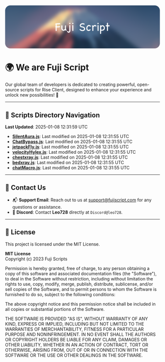 ![Banner](.github/b.webp)

# 🌍 **We are Fuji Script**

Our global team of developers is dedicated to creating powerful, open-source scripts for Rise Client, designed to enhance your experience and unlock new possibilities! 🌟

---
<!-- SCRIPTS_NAVIGATION_START -->
## 📂 **Scripts Directory Navigation**

**Last Updated**: 2025-01-08 12:31:59 UTC

- **[SilentAura.js](scripts/SilentAura.js)**: Last modified on 2025-01-08 12:31:55 UTC
- **[ChatBypass.js](scripts/ChatBypass.js)**: Last modified on 2025-01-08 12:31:55 UTC
- **[jetpackFly.js](scripts/jetpackFly.js)**: Last modified on 2025-01-08 12:31:55 UTC
- **[velocityHylex.js](scripts/velocityHylex.js)**: Last modified on 2025-01-08 12:31:55 UTC
- **[chestxray.js](scripts/chestxray.js)**: Last modified on 2025-01-08 12:31:55 UTC
- **[bedxray.js](scripts/bedxray.js)**: Last modified on 2025-01-08 12:31:55 UTC
- **[chatMacro.js](scripts/chatMacro.js)**: Last modified on 2025-01-08 12:31:55 UTC

<!-- SCRIPTS_NAVIGATION_END -->

---

## 💬 **Contact Us**  
- 📬 **Support Email**: Reach out to us at [support@fujiscript.com](mailto:support@fujiscript.com) for any questions or assistance.  
- 💬 **Discord**: Contact **Leo728** directly at `Discord@leo728`.

---

## 📜 **License**

This project is licensed under the MIT License.  

**MIT License**  
Copyright (c) 2023 Fuji Scripts  

Permission is hereby granted, free of charge, to any person obtaining a copy of this software and associated documentation files (the "Software"), to deal in the Software without restriction, including without limitation the rights to use, copy, modify, merge, publish, distribute, sublicense, and/or sell copies of the Software, and to permit persons to whom the Software is furnished to do so, subject to the following conditions:  

The above copyright notice and this permission notice shall be included in all copies or substantial portions of the Software.  

THE SOFTWARE IS PROVIDED "AS IS", WITHOUT WARRANTY OF ANY KIND, EXPRESS OR IMPLIED, INCLUDING BUT NOT LIMITED TO THE WARRANTIES OF MERCHANTABILITY, FITNESS FOR A PARTICULAR PURPOSE AND NONINFRINGEMENT. IN NO EVENT SHALL THE AUTHORS OR COPYRIGHT HOLDERS BE LIABLE FOR ANY CLAIM, DAMAGES OR OTHER LIABILITY, WHETHER IN AN ACTION OF CONTRACT, TORT OR OTHERWISE, ARISING FROM, OUT OF OR IN CONNECTION WITH THE SOFTWARE OR THE USE OR OTHER DEALINGS IN THE SOFTWARE.  
